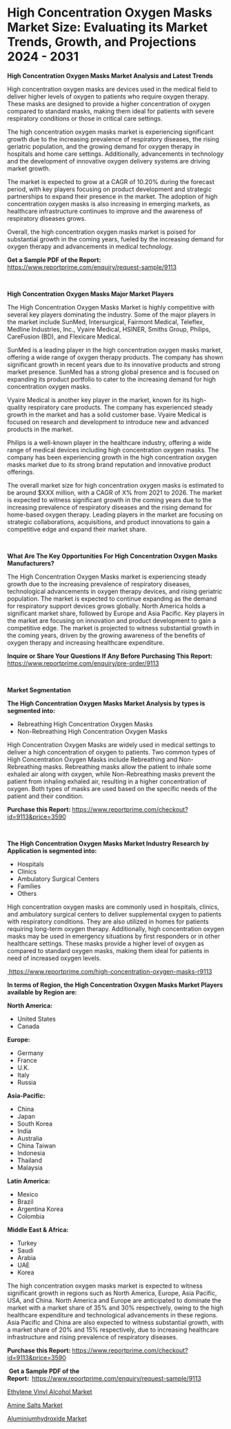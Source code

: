 <p><h1>High Concentration Oxygen Masks Market Size: Evaluating its Market Trends, Growth, and Projections 2024 - 2031</h1></p><p><strong>High Concentration Oxygen Masks Market Analysis and Latest Trends</strong></p>
<p><p>High concentration oxygen masks are devices used in the medical field to deliver higher levels of oxygen to patients who require oxygen therapy. These masks are designed to provide a higher concentration of oxygen compared to standard masks, making them ideal for patients with severe respiratory conditions or those in critical care settings.</p><p>The high concentration oxygen masks market is experiencing significant growth due to the increasing prevalence of respiratory diseases, the rising geriatric population, and the growing demand for oxygen therapy in hospitals and home care settings. Additionally, advancements in technology and the development of innovative oxygen delivery systems are driving market growth.</p><p>The market is expected to grow at a CAGR of 10.20% during the forecast period, with key players focusing on product development and strategic partnerships to expand their presence in the market. The adoption of high concentration oxygen masks is also increasing in emerging markets, as healthcare infrastructure continues to improve and the awareness of respiratory diseases grows.</p><p>Overall, the high concentration oxygen masks market is poised for substantial growth in the coming years, fueled by the increasing demand for oxygen therapy and advancements in medical technology.</p></p>
<p><strong>Get a Sample PDF of the Report:&nbsp;</strong> <a href="https://www.reportprime.com/enquiry/request-sample/9113">https://www.reportprime.com/enquiry/request-sample/9113</a></p>
<p>&nbsp;</p>
<p><strong>High Concentration Oxygen Masks Major Market Players</strong></p>
<p><p>The High Concentration Oxygen Masks Market is highly competitive with several key players dominating the industry. Some of the major players in the market include SunMed, Intersurgical, Fairmont Medical, Teleflex, Medline Industries, Inc., Vyaire Medical, HSINER, Smiths Group, Philips, CareFusion (BD), and Flexicare Medical.</p><p>SunMed is a leading player in the high concentration oxygen masks market, offering a wide range of oxygen therapy products. The company has shown significant growth in recent years due to its innovative products and strong market presence. SunMed has a strong global presence and is focused on expanding its product portfolio to cater to the increasing demand for high concentration oxygen masks.</p><p>Vyaire Medical is another key player in the market, known for its high-quality respiratory care products. The company has experienced steady growth in the market and has a solid customer base. Vyaire Medical is focused on research and development to introduce new and advanced products in the market.</p><p>Philips is a well-known player in the healthcare industry, offering a wide range of medical devices including high concentration oxygen masks. The company has been experiencing growth in the high concentration oxygen masks market due to its strong brand reputation and innovative product offerings.</p><p>The overall market size for high concentration oxygen masks is estimated to be around $XXX million, with a CAGR of X% from 2021 to 2026. The market is expected to witness significant growth in the coming years due to the increasing prevalence of respiratory diseases and the rising demand for home-based oxygen therapy. Leading players in the market are focusing on strategic collaborations, acquisitions, and product innovations to gain a competitive edge and expand their market share.</p></p>
<p>&nbsp;</p>
<p><strong>What Are The Key Opportunities For High Concentration Oxygen Masks Manufacturers?</strong></p>
<p><p>The High Concentration Oxygen Masks market is experiencing steady growth due to the increasing prevalence of respiratory diseases, technological advancements in oxygen therapy devices, and rising geriatric population. The market is expected to continue expanding as the demand for respiratory support devices grows globally. North America holds a significant market share, followed by Europe and Asia Pacific. Key players in the market are focusing on innovation and product development to gain a competitive edge. The market is projected to witness substantial growth in the coming years, driven by the growing awareness of the benefits of oxygen therapy and increasing healthcare expenditure.</p></p>
<p><strong>Inquire or Share Your Questions If Any Before Purchasing This Report:</strong> <a href="https://www.reportprime.com/enquiry/pre-order/9113">https://www.reportprime.com/enquiry/pre-order/9113</a></p>
<p>&nbsp;</p>
<p><strong>Market Segmentation</strong></p>
<p><strong>The High Concentration Oxygen Masks Market Analysis by types is segmented into:</strong></p>
<p><ul><li>Rebreathing High Concentration Oxygen Masks</li><li>Non-Rebreathing High Concentration Oxygen Masks</li></ul></p>
<p><p>High Concentration Oxygen Masks are widely used in medical settings to deliver a high concentration of oxygen to patients. Two common types of High Concentration Oxygen Masks include Rebreathing and Non-Rebreathing masks. Rebreathing masks allow the patient to inhale some exhaled air along with oxygen, while Non-Rebreathing masks prevent the patient from inhaling exhaled air, resulting in a higher concentration of oxygen. Both types of masks are used based on the specific needs of the patient and their condition.</p></p>
<p><strong>Purchase this Report:&nbsp;</strong><a href="https://www.reportprime.com/checkout?id=9113&price=3590">https://www.reportprime.com/checkout?id=9113&price=3590</a></p>
<p>&nbsp;</p>
<p><strong>The High Concentration Oxygen Masks Market Industry Research by Application is segmented into:</strong></p>
<p><ul><li>Hospitals</li><li>Clinics</li><li>Ambulatory Surgical Centers</li><li>Families</li><li>Others</li></ul></p>
<p><p>High concentration oxygen masks are commonly used in hospitals, clinics, and ambulatory surgical centers to deliver supplemental oxygen to patients with respiratory conditions. They are also utilized in homes for patients requiring long-term oxygen therapy. Additionally, high concentration oxygen masks may be used in emergency situations by first responders or in other healthcare settings. These masks provide a higher level of oxygen as compared to standard oxygen masks, making them ideal for patients in need of increased oxygen levels.</p></p>
<p><a href="https://www.reportprime.com/high-concentration-oxygen-masks-r9113">&nbsp;https://www.reportprime.com/high-concentration-oxygen-masks-r9113</a></p>
<p><strong>In terms of Region, the High Concentration Oxygen Masks Market Players available by Region are:</strong></p>
<p>
    <p> <strong> North America: </strong>
        <ul>
            <li>United States</li>
            <li>Canada</li>
        </ul>
        </p> 
    <p> <strong> Europe: </strong>
        <ul>
            <li>Germany</li>
            <li>France</li>
            <li>U.K.</li>
            <li>Italy</li>
            <li>Russia</li>
        </ul>
        </p> 
    <p> <strong> Asia-Pacific: </strong>
        <ul>
            <li>China</li>
            <li>Japan</li>
            <li>South Korea</li>
            <li>India</li>
            <li>Australia</li>
            <li>China Taiwan</li>
            <li>Indonesia</li>
            <li>Thailand</li>
            <li>Malaysia</li>
        </ul>
        </p> 
    <p> <strong> Latin America: </strong>
        <ul>
            <li>Mexico</li>
            <li>Brazil</li>
            <li>Argentina Korea</li>
            <li>Colombia</li>
        </ul>
        </p> 
    <p> <strong> Middle East & Africa: </strong>
        <ul>
            <li>Turkey</li>
            <li>Saudi</li>
            <li>Arabia</li>
            <li>UAE</li>
            <li>Korea</li>
        </ul>
    </p>
    </p>
<p><p>The high concentration oxygen masks market is expected to witness significant growth in regions such as North America, Europe, Asia Pacific, USA, and China. North America and Europe are anticipated to dominate the market with a market share of 35% and 30% respectively, owing to the high healthcare expenditure and technological advancements in these regions. Asia Pacific and China are also expected to witness substantial growth, with a market share of 20% and 15% respectively, due to increasing healthcare infrastructure and rising prevalence of respiratory diseases.</p></p>
<p><strong>Purchase this Report: </strong><a href="https://www.reportprime.com/checkout?id=9113&price=3590">https://www.reportprime.com/checkout?id=9113&price=3590</a></p>
<p>&nbsp;<strong>Get a Sample PDF of the Report:&nbsp;&nbsp;</strong><a href="https://www.reportprime.com/enquiry/request-sample/9113">https://www.reportprime.com/enquiry/request-sample/9113</a></p>
<p><strong></strong></p>
<p><p><a href="https://www.linkedin.com/pulse/ethylene-vinyl-alcohol-market-growth-trends-covid-19-impact-7zzme?trackingId=tzH1z72L9gyALdtTXWY4hA%3D%3D">Ethylene Vinyl Alcohol Market</a></p><p><a href="https://www.linkedin.com/pulse/amine-salts-market-size-furnishes-valuable-information-y7cwe?trackingId=zMT9uLBO6ZNrRnLXkMrgtA%3D%3D">Amine Salts Market</a></p><p><a href="https://www.linkedin.com/pulse/aluminiumhydroxide-market-research-report-provides-critical-mmdse?trackingId=9Osb0muoXKJGaQ%2Bj9J6siw%3D%3D">Aluminiumhydroxide Market</a></p></p>